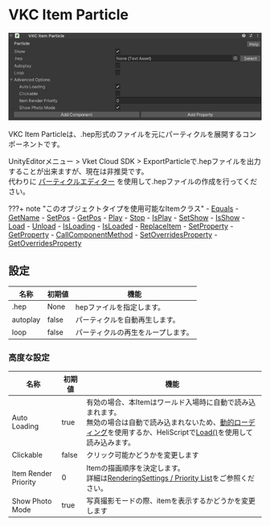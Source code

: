 # VKC Item Particle

![HEOParticle](img/HEOParticle.jpg)

VKC Item Particleは、.hep形式のファイルを元にパーティクルを展開するコンポーネントです。<br/>

UnityEditorメニュー > Vket Cloud SDK > ExportParticleで.hepファイルを出力することが出来ますが、現在は非推奨です。<br/>
代わりに [パーティクルエディター](../particleeditor/pe_about_particleeditor.md) を使用して.hepファイルの作成を行ってください。

???+ note "このオブジェクトタイプを使用可能なItemクラス"
    - [Equals](../hs/hs_class_item.md#equals)
    - [GetName](../hs/hs_class_item.md#getname)
    - [SetPos](../hs/hs_class_item.md#setpos)
    - [GetPos](../hs/hs_class_item.md#getpos)
    - [Play](../hs/hs_class_item.md#play)
    - [Stop](../hs/hs_class_item.md#stop)
    - [IsPlay](../hs/hs_class_item.md#isplay)
    - [SetShow](../hs/hs_class_item.md#setshow)
    - [IsShow](../hs/hs_class_item.md#isshow)
    - [Load](../hs/hs_class_item.md#load)
    - [Unload](../hs/hs_class_item.md#unload)
    - [IsLoading](../hs/hs_class_item.md#isloading)
    - [IsLoaded](../hs/hs_class_item.md#isloaded)
    - [ReplaceItem](../hs/hs_class_item.md#replacetexture)
    - [SetProperty](../hs/hs_class_item.md#setproperty)
    - [GetProperty](../hs/hs_class_item.md#getproperty)
    - [CallComponentMethod](../hs/hs_class_item.md#callcomponentmethod)
    - [SetOverridesProperty](../hs/hs_class_item.md#setoverridesproperty)
    - [GetOverridesProperty](../hs/hs_class_item.md#getoverridesproperty)

## 設定

|  名称 |  初期値  | 機能 |
| ----   | ---- | ---- |
| .hep | None | hepファイルを指定します。 |
| autoplay | false | パーティクルを自動再生します。 |
| loop | false | パーティクルの再生をループします。 |

### 高度な設定

|  名称 |  初期値  | 機能 |
| ----   | ---- | ---- |
| Auto Loading | true | 有効の場合、本Itemはワールド入場時に自動で読み込まれます。<br>無効の場合は自動で読み込まれないため、[動的ローディング](VKCItemField.md)を使用するか、HeliScriptで[Load()](../hs/hs_class_item.md#load)を使用して読み込みます。|
| Clickable | false | クリック可能かどうかを変更します |
| Item Render Priority | 0 | Itemの描画順序を決定します。<br>詳細は[RenderingSettings / Priority List](../VketCloudSettings/RenderingSettings.md)をご参照ください。 |
| Show Photo Mode | true | 写真撮影モードの際、itemを表示するかどうかを変更します |